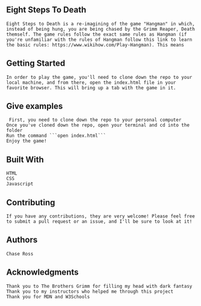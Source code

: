 ## Eight Steps To Death
    Eight Steps to Death is a re-imagining of the game "Hangman" in which, instead of being hung, you are being chased by the Grimm Reaper, Death themself. The game rules follow the exact same rules as Hangman (if you're unfamiliar with the rules of Hangman follow this link to learn the basic rules: https://www.wikihow.com/Play-Hangman). This means 

## Getting Started
    In order to play the game, you'll need to clone down the repo to your local machine, and from there, open the index.html file in your favorite browser. This will bring up a tab with the game in it.

## Give examples
     First, you need to clone down the repo to your personal computer
    Once you've cloned down the repo, open your terminal and cd into the folder
    Run the command ```open index.html```
    Enjoy the game!

## Built With
    HTML
    CSS
    Javascript

## Contributing
    If you have any contributions, they are very welcome! Please feel free to submit a pull request or an issue, and I'll be sure to look at it!


## Authors
    Chase Ross
    
## Acknowledgments
    Thank you to The Brothers Grimm for filling my head with dark fantasy
    Thank you to my instructors who helped me through this project
    Thank you for MDN and W3Schools